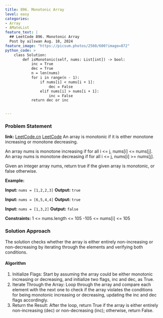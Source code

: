 ```yaml
---
title: 896. Monotonic Array
level: easy
categories:
- Array
- AMateList
feature_text: |
  ## LeetCode 896. Monotonic Array
  Post by ailswan Aug. 18, 2024
feature_image: "https://picsum.photos/2560/600?image=872"
python_code: >
    class Solution:
        def isMonotonic(self, nums: List[int]) -> bool:
            inc = True
            dec = True
            n = len(nums)
            for i in range(n - 1):
                if nums[i] < nums[i + 1]:
                    dec = False
                elif nums[i] > nums[i + 1]:
                    inc = False
            return dec or inc
        

---
```


### Problem Statement
**link:**
[LeetCode.cn](https://leetcode.cn/problems//monotonic-array/)
[LeetCode](https://leetcode.com//monotonic-array/)
An array is monotonic if it is either monotone increasing or monotone decreasing.

An array nums is monotone increasing if for all i <= j, nums[i] <= nums[j]. An array nums is monotone decreasing if for all i <= j, nums[i] >= nums[j].

Given an integer array nums, return true if the given array is monotonic, or false otherwise.

**Example:**

**Input:** `nums = [1,2,2,3]`
**Output:** `true`

**Input:** `nums = [6,5,4,4]`
**Output:** `true`

**Input:** `nums = [1,3,2]`
**Output:** `false`

**Constraints:**
1 <= nums.length <= 105
-105 <= nums[i] <= 105
 
### Solution Approach
The solution checks whether the array is either entirely non-increasing or non-decreasing by iterating through the elements and verifying both conditions.

#### Algorithm
1. Initialize Flags: Start by assuming the array could be either monotonic increasing or decreasing, and initialize two flags, inc and dec, as True.
2. Iterate Through the Array: Loop through the array and compare each element with the next one to check if the array violates the conditions for being monotonic increasing or decreasing, updating the inc and dec flags accordingly.
3. Return the Result: After the loop, return True if the array is either entirely non-increasing (dec) or non-decreasing (inc); otherwise, return False.